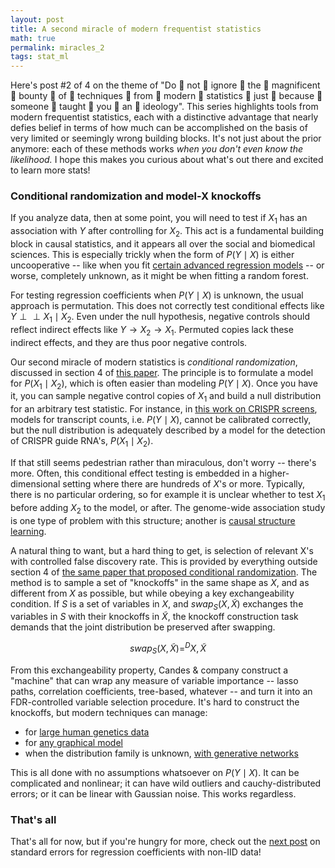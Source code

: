 ```yaml
---
layout: post
title: A second miracle of modern frequentist statistics
math: true
permalink: miracles_2
tags: stat_ml
---
```


Here's post #2 of 4 on the theme of "Do 👏 not 👏 ignore 👏 the 👏 magnificent 👏 bounty 👏 of 👏 techniques 👏 from 👏 modern 👏 statistics 👏 just 👏 because 👏 someone 👏 taught 👏 you 👏 an 👏 ideology". This series highlights tools from modern frequentist statistics, each with a distinctive advantage that nearly defies belief in terms of how much can be accomplished on the basis of very limited or seemingly wrong building blocks. It's not just about the prior anymore: each of these methods works *when you don't even know the likelihood.* I hope this makes you curious about what's out there and excited to learn more stats! 

### Conditional randomization and model-X knockoffs

If you analyze data, then at some point, you will need to test if $X_1$ has an association with $Y$ after controlling for $X_2$. This act is a fundamental building block in causal statistics, and it appears all over the social and biomedical sciences. This is especially trickly when the form of $P(Y\mid X)$ is either uncooperative -- like when you fit [certain advanced regression models](https://stat.ethz.ch/pipermail/r-help/2006-May/094765.html) -- or worse, completely unknown, as it might be when fitting a random forest. 

For testing regression coefficients when $P(Y\mid X)$ is unknown, the usual approach is permutation. This does not correctly test conditional effects like $Y \perp \perp X_1 \mid  X_2$. Even under the null hypothesis, negative controls should reflect indirect effects like $Y \rightarrow X_2 \rightarrow X_1$. Permuted copies lack these indirect effects, and they are thus poor negative controls. 

Our second miracle of modern statistics is *conditional randomization*, discussed in section 4 of [this paper](https://arxiv.org/abs/1610.02351). The principle is to formulate a model for $P(X_1\mid X_2)$, which is often easier than modeling $P(Y\mid X)$. Once you have it, you can sample negative control copies of $X_1$ and build a null distribution for an arbitrary test statistic. For instance, in [this work on CRISPR screens](https://www.biorxiv.org/content/10.1101/2020.08.13.250092v7), models for transcript counts, i.e. $P(Y\mid X)$, cannot be calibrated correctly, but the null distribution is adequately described by a model for the detection of CRISPR guide RNA's, $P(X_1\mid X_2)$. 

If that still seems pedestrian rather than miraculous, don't worry -- there's more. Often, this conditional effect testing is embedded in a higher-dimensional setting where there are hundreds of $X$'s or more. Typically, there is no particular ordering, so for example it is unclear whether to test $X_1$ before adding $X_2$ to the model, or after. The genome-wide association study is one type of problem with this structure; another is [causal structure learning](https://arxiv.org/abs/2206.01152). 

A natural thing to want, but a hard thing to get, is selection of relevant X's with controlled false discovery rate. This is provided by everything outside section 4 of [the same paper that proposed conditional randomization](https://arxiv.org/abs/1610.02351). The method is to sample a set of "knockoffs" in the same shape as $X$, and as different from $X$ as possible, but while obeying a key exchangeability condition. If $S$ is a set of variables in $X$, and $swap_S(X, \tilde X)$ exchanges the variables in $S$ with their knockoffs in $\tilde X$, the knockoff construction task demands that the joint distribution be preserved after swapping.

$$swap_S(X, \tilde X) =^D X, \tilde X$$

From this exchangeability property, Candes & company construct a "machine" that can wrap any measure of variable importance -- lasso paths, correlation coefficients, tree-based, whatever -- and turn it into an FDR-controlled variable selection procedure. It's hard to construct the knockoffs, but modern techniques can manage:

- for [large human genetics data](https://msesia.github.io/knockoffgwas/)
- for [any graphical model](https://arxiv.org/abs/1903.00434)
- when the distribution family is unknown, [with generative networks](https://arxiv.org/abs/1811.06687) 

This is all done with no assumptions whatsoever on $P(Y\mid X)$. It can be complicated and nonlinear; it can have wild outliers and cauchy-distributed errors; or it can be linear with Gaussian noise. This works regardless. 

### That's all

That's all for now, but if you're hungry for more, check out the [next post](miracles_3) on standard errors for regression coefficients with non-IID data!